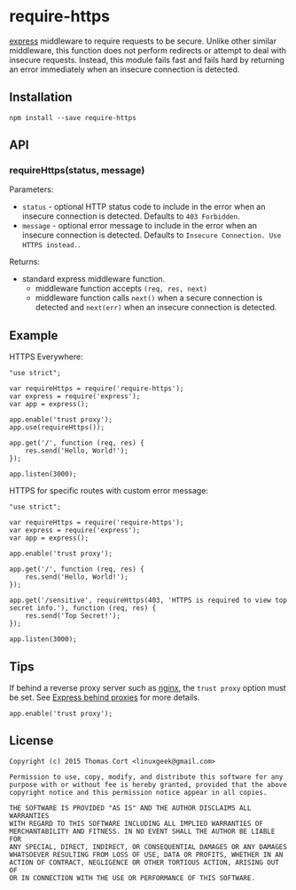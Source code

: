 # require-https

[express](http://expressjs.com/) middleware to require requests to be secure.
Unlike other similar middleware, this function does not perform redirects or attempt
to deal with insecure requests. Instead, this module fails fast and fails hard by
returning an error immediately when an insecure connection is detected.

## Installation

    npm install --save require-https

## API

### requireHttps(status, message)

Parameters:

* `status` - optional HTTP status code to include in the error when an insecure connection is detected. Defaults to `403 Forbidden`.
* `message` - optional error message to include in the error when an insecure connection is detected. Defaults to `Insecure Connection. Use HTTPS instead.`.

Returns:

* standard express middleware function.
  * middleware function accepts `(req, res, next)`
  * middleware function calls `next()` when a secure connection is detected and `next(err)` when an insecure connection is detected.

## Example

HTTPS Everywhere:
```
"use strict";

var requireHttps = require('require-https');
var express = require('express');
var app = express();

app.enable('trust proxy');
app.use(requireHttps());

app.get('/', function (req, res) {
    res.send('Hello, World!');
});

app.listen(3000);
```

HTTPS for specific routes with custom error message:
```
"use strict";

var requireHttps = require('require-https');
var express = require('express');
var app = express();

app.enable('trust proxy');

app.get('/', function (req, res) {
    res.send('Hello, World!');
});

app.get('/sensitive', requireHttps(403, 'HTTPS is required to view top secret info.'), function (req, res) {
    res.send('Top Secret!');
});

app.listen(3000);
```

## Tips

If behind a reverse proxy server such as [nginx](http://nginx.org/en/),
the `trust proxy` option must be set. See [Express behind proxies](http://expressjs.com/guide/behind-proxies.html)
for more details.

    app.enable('trust proxy');

## License

```
Copyright (c) 2015 Thomas Cort <linuxgeek@gmail.com>

Permission to use, copy, modify, and distribute this software for any
purpose with or without fee is hereby granted, provided that the above
copyright notice and this permission notice appear in all copies.

THE SOFTWARE IS PROVIDED "AS IS" AND THE AUTHOR DISCLAIMS ALL WARRANTIES
WITH REGARD TO THIS SOFTWARE INCLUDING ALL IMPLIED WARRANTIES OF
MERCHANTABILITY AND FITNESS. IN NO EVENT SHALL THE AUTHOR BE LIABLE FOR
ANY SPECIAL, DIRECT, INDIRECT, OR CONSEQUENTIAL DAMAGES OR ANY DAMAGES
WHATSOEVER RESULTING FROM LOSS OF USE, DATA OR PROFITS, WHETHER IN AN
ACTION OF CONTRACT, NEGLIGENCE OR OTHER TORTIOUS ACTION, ARISING OUT OF
OR IN CONNECTION WITH THE USE OR PERFORMANCE OF THIS SOFTWARE.
```

